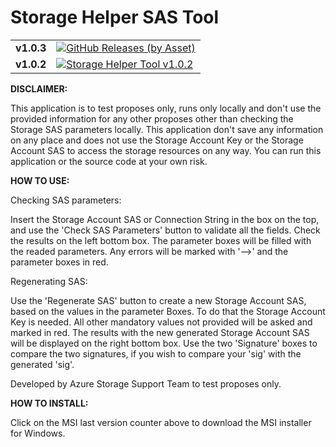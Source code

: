 # Storage Helper SAS Tool

<table>

  </tr>
    <tr>
    <td>
	<b>
		v1.0.3
    </b>
	</td>    
    <td>
		<a href="https://github.com/LuisFilipe236/Storage-Helper-SAS-Tool/releases/download/v1.0.3/Storage.Helper.SAS.Tool.Installer.msi">
			<img alt="GitHub Releases (by Asset)" src="https://img.shields.io/github/downloads/LuisFilipe236/Storage-Helper-SAS-Tool/v1.0.3/total?label=downloads_total">
		</a>
<!--
		<a href="https://github.com/LuisFilipe236/Storage-Helper-SAS-Tool/releases/download/v1.0.3/Storage.Helper.SAS.Tool.Installer.msi">
			<img alt="Storage Helper Tool v1.0.3" src="https://img.shields.io/github/downloads/LuisFilipe236/Storage-Helper-SAS-Tool/v1.0.3/Storage.Helper.SAS.Tool.Installer.msi?label=downloads_v1.0.3">
		</a>
//-->
    </td>
  </tr>

  <tr>
    <td>
	<b>
		v1.0.2
    </b>
	</td>    
    <td>
<!--
		<a href="./"><img alt="GitHub Releases (by Asset)" src="https://img.shields.io/github/downloads/LuisFilipe236/Storage-Helper-SAS-Tool/v1.0.2/total?label=downloads"></a>
		<a href="1.txt"><img alt="GitHub Releases (by Asset)" src="https://img.shields.io/github/downloads/LuisFilipe236/Storage-Helper-SAS-Tool/v1.0.2/1.txt?label=downloads"></a>
//-->
		<a href="https://github.com/LuisFilipe236/Storage-Helper-SAS-Tool/releases/download/v1.0.2/Storage.Helper.SAS.Tool.Installer.msi">
			<img alt="Storage Helper Tool v1.0.2" src="https://img.shields.io/github/downloads/LuisFilipe236/Storage-Helper-SAS-Tool/v1.0.2/total?label=downloads_v1.0.2">
		</a>
    </td>

</table>



<b>DISCLAIMER:</b>

This application is to test proposes only, runs only locally and don't use the provided information for any other proposes other than checking the Storage SAS parameters locally.
This application don't save any information on any place and does not use the Storage Account Key or the Storage Account SAS to access the storage resources on any way.
You can run this application or the source code at your own risk.



<b>HOW TO USE:</b>

Checking SAS parameters:

Insert the Storage Account SAS or Connection String in the box on the top, and use the 'Check SAS Parameters' button to validate all the fields.
Check the results on the left bottom box. The parameter boxes will be filled with the readed parameters.
Any errors will be marked with '-->' and the parameter boxes in red.

Regenerating SAS:

Use the 'Regenerate SAS' button to create a new Storage Account SAS, based on the values in the parameter Boxes.
To do that the Storage Account Key is needed. All other mandatory values not provided will be asked and marked in red.
The results with the new generated Storage Account SAS will be displayed on the right bottom box.
Use the two 'Signature' boxes to compare the two signatures, if you wish to compare your 'sig' with the generated 'sig'.

Developed by Azure Storage Support Team to test proposes only.

 
  
<b>HOW TO INSTALL:</b>

Click on the MSI last version counter above to download the MSI installer for Windows.




